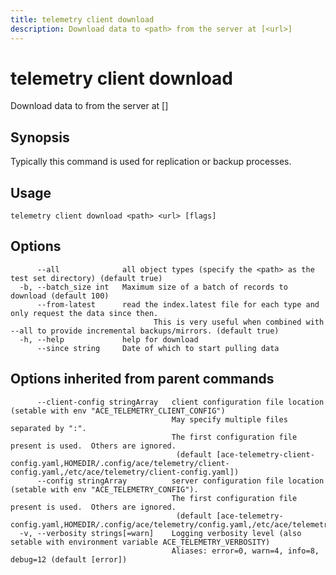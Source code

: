 ```yaml
---
title: telemetry client download
description: Download data to <path> from the server at [<url>]
---
```


<!--
This documentation is auto generated by a script.
Please do not edit this file directly.
-->

<!-- markdownlint-disable-next-line single-title -->
# telemetry client download

Download data to <path> from the server at [<url>]

## Synopsis

Typically this command is used for replication or backup processes.

## Usage

```plaintext
telemetry client download <path> <url> [flags]
```

## Options

```plaintext
      --all              all object types (specify the <path> as the test set directory) (default true)
  -b, --batch_size int   Maximum size of a batch of records to download (default 100)
      --from-latest      read the index.latest file for each type and only request the data since then.
                         		This is very useful when combined with --all to provide incremental backups/mirrors. (default true)
  -h, --help             help for download
      --since string     Date of which to start pulling data
```

## Options inherited from parent commands

```plaintext
      --client-config stringArray   client configuration file location (setable with env "ACE_TELEMETRY_CLIENT_CONFIG")
                                    May specify multiple files separated by ":".  
                                    The first configuration file present is used.  Others are ignored.
                                     (default [ace-telemetry-client-config.yaml,HOMEDIR/.config/ace/telemetry/client-config.yaml,/etc/ace/telemetry/client-config.yaml])
      --config stringArray          server configuration file location (setable with env "ACE_TELEMETRY_CONFIG"). 
                                    The first configuration file present is used.  Others are ignored.
                                     (default [ace-telemetry-config.yaml,HOMEDIR/.config/ace/telemetry/config.yaml,/etc/ace/telemetry/config.yaml])
  -v, --verbosity strings[=warn]    Logging verbosity level (also setable with environment variable ACE_TELEMETRY_VERBOSITY)
                                    Aliases: error=0, warn=4, info=8, debug=12 (default [error])
```
